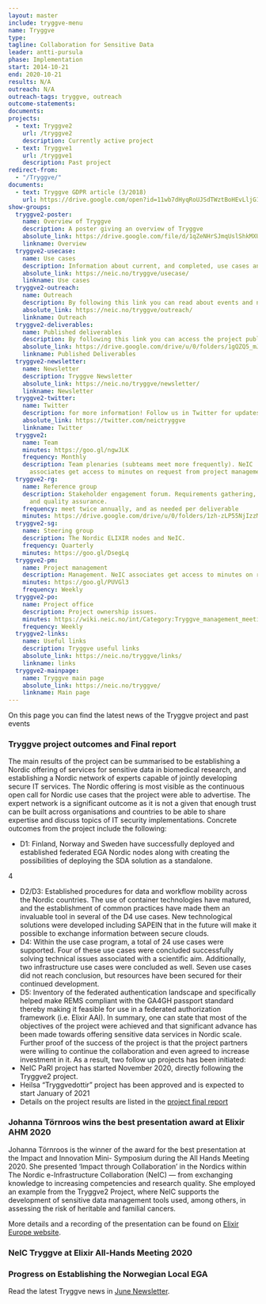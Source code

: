 ```yaml
---
layout: master
include: tryggve-menu
name: Tryggve
type:
tagline: Collaboration for Sensitive Data
leader: antti-pursula
phase: Implementation
start: 2014-10-21
end: 2020-10-21
results: N/A
outreach: N/A
outreach-tags: tryggve, outreach
outcome-statements:
documents:
projects:
  - text: Tryggve2
    url: /tryggve2
    description: Currently active project
  - text: Tryggve1
    url: /tryggve1
    description: Past project
redirect-from:
  - "/Tryggve/"
documents:
  - text: Tryggve GDPR article (3/2018)
    url: https://drive.google.com/open?id=11wb7dHyqRoUJSdTWztBoHEvLljG1_8H5
show-groups:
  tryggve2-poster:
    name: Overview of Tryggve
    description: A poster giving an overview of Tryggve
    absolute_link: https://drive.google.com/file/d/1qZeNHrSJmqUslShkMXUzTLYCFxsLKgAS/view
    linkname: Overview
  tryggve2-usecase:
    name: Use cases
    description: Information about current, and completed, use cases and how to apply.
    absolute_link: https://neic.no/tryggve/usecase/
    linkname: Use cases
  tryggve2-outreach:
    name: Outreach
    description: By following this link you can read about events and news from Tryggve
    absolute_link: https://neic.no/tryggve/outreach/
    linkname: Outreach
  tryggve2-deliverables:
    name: Published deliverables
    description: By following this link you can access the project published deliverables and final report
    absolute_link: https://drive.google.com/drive/u/0/folders/1gQZQ5_mJ2nRYY1mBQtRCo2EisxyrtrYN
    linkname: Published Deliverables
  tryggve2-newsletter:
    name: Newsletter
    description: Tryggve Newsletter
    absolute_link: https://neic.no/tryggve/newsletter/
    linkname: Newsletter
  tryggve2-twitter:
    name: Twitter
    description: for more information! Follow us in Twitter for updates.
    absolute_link: https://twitter.com/neictryggve
    linkname: Twitter
  tryggve2:
    name: Team
    minutes: https://goo.gl/ngwJLK
    frequency: Monthly
    description: Team plenaries (subteams meet more frequently). NeIC
      associates get access to minutes on request from project management.
  tryggve2-rg:
    name: Reference group
    description: Stakeholder engagement forum. Requirements gathering, outreach
      and quality assurance.
    frequency: meet twice annually, and as needed per deliverable
    minutes: https://drive.google.com/drive/u/0/folders/1zh-zLP55NjIzzMsxjHTsvPIl7dh_gkak
  tryggve2-sg:
    name: Steering group
    description: The Nordic ELIXIR nodes and NeIC.
    frequency: Quarterly
    minutes: https://goo.gl/DsegLq
  tryggve2-pm:
    name: Project management
    description: Management. NeIC associates get access to minutes on request from project management.
    minutes: https://goo.gl/PUVGl3
    frequency: Weekly
  tryggve2-po:
    name: Project office
    description: Project ownership issues.
    minutes: https://wiki.neic.no/int/Category:Tryggve_management_meetings
    frequency: Weekly
  tryggve2-links:
    name: Useful links
    description: Tryggve useful links
    absolute_link: https://neic.no/tryggve/links/
    linkname: links
  tryggve2-mainpage:
    name: Tryggve main page
    absolute_link: https://neic.no/tryggve/
    linkname: Main page
---
```


On this page you can find the latest news of the Tryggve project and past events

### Tryggve project outcomes and Final report

The main results of the project can be summarised to be establishing a Nordic offering of services for sensitive
data in biomedical research, and establishing a Nordic network of experts capable of jointly developing secure
IT services.
The Nordic offering is most visible as the continuous open call for Nordic use cases that the project were able
to advertise. The expert network is a significant outcome as it is not a given that enough trust can be built
across organisations and countries to be able to share expertise and discuss topics of IT security
implementations. Concrete outcomes from the project include the following:
* D1: Finland, Norway and Sweden have successfully deployed and established federated EGA Nordic
nodes along with creating the possibilities of deploying the SDA solution as a standalone.

4
* D2/D3: Established procedures for data and workflow mobility across the Nordic countries. The use of
container technologies have matured, and the establishment of common practices have made them
an invaluable tool in several of the D4 use cases. New technological solutions were developed
including SAPEIN that in the future will make it possible to exchange information between secure
clouds.
* D4: Within the use case program, a total of 24 use cases were supported. Four of these use cases
were concluded successfully solving technical issues associated with a scientific aim. Additionally, two
infrastructure use cases were concluded as well. Seven use cases did not reach conclusion, but
resources have been secured for their continued development.
* D5: Inventory of the federated authentication landscape and specifically helped make REMS compliant
with the GA4GH passport standard thereby making it feasible for use in a federated authorization
framework (i.e. Elixir AAI).
In summary, one can state that most of the objectives of the project were achieved and that significant advance
has been made towards offering sensitive data services in Nordic scale. Further proof of the success of the
project is that the project partners were willing to continue the collaboration and even agreed to increase
investment in it. As a result, two follow up projects has been initiated:
* NeIC PaRI project has started November 2020, directly following the Tryggve2 project.
* Heilsa “Tryggvedottir” project has been approved and is expected to start January of 2021
* Details on the project results are listed in the [project final report](https://drive.google.com/file/d/1WE7iB_PdXcSKcbUhQZLl2nnmR3bvxy2y/view?usp=sharing)

### Johanna Törnroos wins the best presentation award at Elixir AHM 2020 

Johanna Törnroos is the winner of the award for the best presentation at the Impact and Innovation Mini-
Symposium during the All Hands Meeting 2020. She presented ‘Impact through Collaboration’ in the Nordics
within The Nordic e-Infrastructure Collaboration (NeIC) — from exchanging knowledge to increasing
competencies and research quality. She employed an example from the Tryggve2 Project, where NeIC
supports the development of sensitive data management tools used, among others, in assessing the risk of
heritable and familial cancers.

More details and a recording of the presentation can be found on [Elixir Europe website](https://elixir-europe.org/news/johanna-tornroos-wins-best-presentation-award).

### NeIC Tryggve at Elixir All-Hands Meeting 2020
### Progress on Establishing the Norwegian Local EGA
Read the latest Tryggve news in [June Newsletter](https://drive.google.com/file/d/1pLx_vaegpZzZhNQx81aQ3uTG1N4hY8hS/view).
